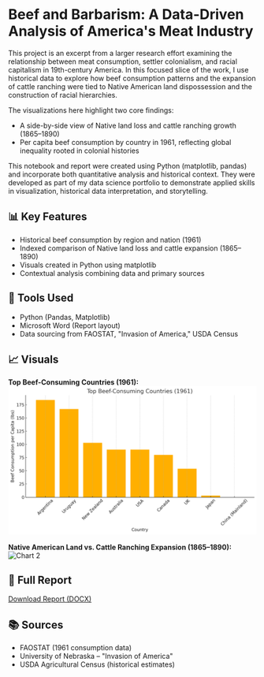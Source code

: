 # Beef and Barbarism: A Data-Driven Analysis of America's Meat Industry

This project is an excerpt from a larger research effort examining the relationship between meat consumption, settler colonialism, and racial capitalism in 19th-century America. In this focused slice of the work, I use historical data to explore how beef consumption patterns and the expansion of cattle ranching were tied to Native American land dispossession and the construction of racial hierarchies.

The visualizations here highlight two core findings:
- A side-by-side view of Native land loss and cattle ranching growth (1865–1890)
- Per capita beef consumption by country in 1961, reflecting global inequality rooted in colonial histories

This notebook and report were created using Python (matplotlib, pandas) and incorporate both quantitative analysis and historical context. They were developed as part of my data science portfolio to demonstrate applied skills in visualization, historical data interpretation, and storytelling.


## 📊 Key Features
- Historical beef consumption by region and nation (1961)
- Indexed comparison of Native land loss and cattle expansion (1865–1890)
- Visuals created in Python using matplotlib
- Contextual analysis combining data and primary sources

## 🧰 Tools Used
- Python (Pandas, Matplotlib)
- Microsoft Word (Report layout)
- Data sourcing from FAOSTAT, "Invasion of America," USDA Census

## 📈 Visuals

**Top Beef-Consuming Countries (1961):**  
![Chart 1](charts/top_beef_consuming_countries_1961.png)

**Native American Land vs. Cattle Ranching Expansion (1865–1890):**  
![Chart 2](https://github.com/user-attachments/assets/d1845020-e59b-4f76-863a-5dca4d7ccec2)

## 📄 Full Report
[Download Report (DOCX)](Beef_and_Barbarism_Data_Internship_Portfolio.docx)

## 📚 Sources
- FAOSTAT (1961 consumption data)
- University of Nebraska – "Invasion of America"
- USDA Agricultural Census (historical estimates)
